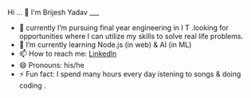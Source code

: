 Hi ... 👋
I'm Brijesh Yadav  ___
- 🔭 currently  I’m pursuing final year engineering in I T .looking for  opportunities where I can utilize my  skills to solve real life problems.
- 🌱 I’m currently learning Node.js  (in web) &  AI (in ML) 
- 📫 How to reach me: [Linkedln](www.linkedin.com/in/brijesh-yadav-001st)
- 😄 Pronouns: his/he
- ⚡ Fun fact:  I spend many hours every day istening to songs & doing coding .
